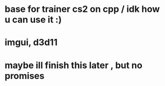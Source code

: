 # base for trainer cs2 on cpp / idk how u can use it :)
# imgui, d3d11
# maybe ill finish this later , but no promises
